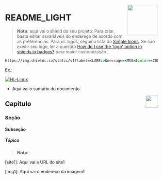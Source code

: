 <!-- LOGO DIREITO -->
<a href="#README_LIGHT"><img width="100px" src="https://cdn.freelogovectors.net/wp-content/uploads/2021/04/university-of-sao-paulo-logo-freelogovectors.net_.png" align="right" /></a>

# README_LIGHT

> **Nota:** aqui vai o shield do seu projeto. Para criar, basta editar asvariáveis do endereço de acordo com as preferências. Para os logos, seguir a lista do [Simple Icons](https://simpleicons.org/). Se não existir seu logo, ler a questão [How do I use the 'logo' option in shields.io badges?](https://stackoverflow.com/questions/38985050/how-do-i-use-the-logo-option-in-shields-io-badges) para maior customização.

```cmd
https://img.shields.io/static/v1?label=<LABEL>&message=<MSG>&color=<COLOR>&logo=<LOGO>&logoColor=<COLOR>&labelColor=<COLOR>&style=flat
```

Ex.:

<p align="left">
  <a href="https://github.com/JonathanTSilva/HL-Linux">
    <img src="https://img.shields.io/static/v1?label=Home_Lab&message=Linux&color=green&logo=linux&logoColor=white&labelColor=grey&style=flat" alt="HL-Linux">
  </a>
</p>

<!-- SUMÁRIO -->
- Aqui vai o sumário do documento

<!-- VOLTAR AO ÍNICIO -->
<a href="#"><img width="40px" src="https://icons.veryicon.com/png/o/internet--web/property-2/back-to-top-1.png" align="right" /></a>

## Capítulo

### Seção

#### Subseção

##### Tópico

> **Nota:**

<!-- MARKDOWN LINKS -->
<!-- SITES -->
[site1]: Aqui vai a URL do site1

<!-- IMAGES -->
[img1]: Aqui vai o endereço da imagem1
